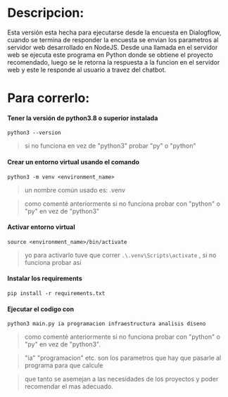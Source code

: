 # Descripcion:

Esta versión esta hecha para ejecutarse desde la encuesta en Dialogflow, cuando se termina de responder la encuesta se envian los parametros al servidor web desarrollado en NodeJS. Desde una llamada en el servidor web se ejecuta este programa en Python donde se obtiene el proyecto recomendado, luego se le retorna la respuesta a la funcion en el servidor web y este le responde al usuario a travez del chatbot.

  

# Para correrlo:

  

#### Tener la versión de python3.8 o superior instalada

  

	python3 --version

>si no funciona en vez de "python3" probar "py" o "python"

  

#### Crear un entorno virtual usando el comando

  

	python3 -m venv <environment_name>

  

>un nombre común usado es: .venv

>como comenté anteriormente si no funciona probar con "python" o "py" en vez de "python3"

  

#### Activar entorno virtual

  

	source <environment_name>/bin/activate

  

>yo para activarlo tuve que correr `.\.venv\Scripts\activate` , si no funciona probar así

  

#### Instalar los requirements

  

	pip install -r requirements.txt

  

#### Ejecutar el codigo con

  

	python3 main.py ia programacion infraestructura analisis diseno

  

>como comenté anteriormente si no funciona probar con "python" o "py" en vez de "python3".

>"ia" "programacion" etc. son los parametros que hay que pasarle al programa para que calcule

>que tanto se asemejan a las necesidades de los proyectos y poder recomendar el mas adecuado.